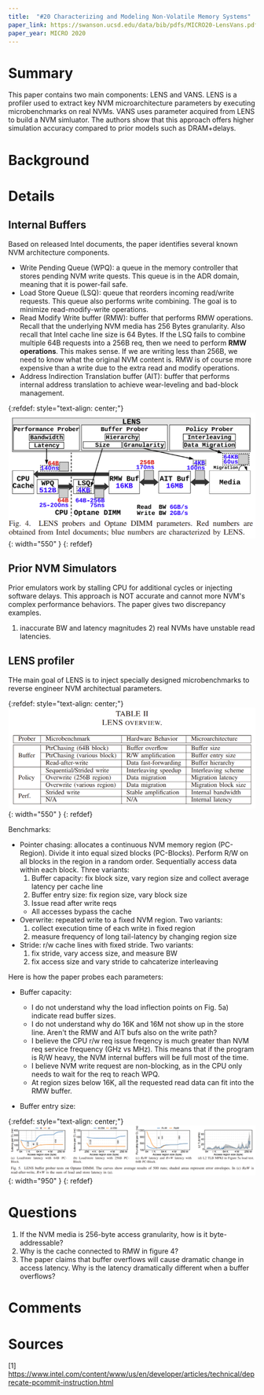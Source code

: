 ```yaml
---
title:  "#20 Characterizing and Modeling Non-Volatile Memory Systems"
paper_link: https://swanson.ucsd.edu/data/bib/pdfs/MICRO20-LensVans.pdf
paper_year: MICRO 2020
---
```


# Summary
This paper contains two main components: LENS and VANS. LENS is a profiler used to extract key NVM 
microarchitecture parameters by executing microbenchmarks on real NVMs. VANS uses parameter acquired
from LENS to build a NVM simluator. The authors show that this approach offers higher simulation accuracy
compared to prior models such as DRAM+delays.

# Background


# Details
## Internal Buffers
Based on released Intel documents, the paper identifies several known NVM architecture components.
- Write Pending Queue (WPQ): a queue in the memory controller that stores pending NVM write quests. This
queue is in the ADR domain, meaning that it is power-fail safe.
- Load Store Queue (LSQ): queue that reorders incoming read/write requests. This queue also performs write 
combining. The goal is to minimize read-modify-write operations.
- Read Modify Write buffer (RMW): buffer that performs RMW operations. Recall that the underlying NVM media
has 256 Bytes granularity. Also recall that Intel cache line size is 64 Bytes. If the LSQ fails to combine
multiple 64B requests into a 256B req, then we need to perform **RMW operations**. This makes sense. If we 
are writing less than 256B, we need to know what the original NVM content is. RMW is of course more 
expensive than a write due to the extra read and modify operations.
- Address Indirection Translation buffer (AIT): buffer that performs internal address translation to 
achieve wear-leveling and bad-block management. 

{:refdef: style="text-align: center;"}
![](/assets/images/posts/swanson_nvm_sim/nvm_internal.png){: width="550" }
{: refdef}

## Prior NVM Simulators
Prior emulators work by stalling CPU for additional cycles or injecting software delays. This approach is 
NOT accurate and cannot more NVM's complex performance behaviors. The paper gives two discrepancy examples.
1) inaccurate BW and latency magnitudes 2) real NVMs have unstable read latencies.

## LENS profiler
THe main goal of LENS is to inject specially designed microbenchmarks to reverse engineer NVM architectual
parameters. 

{:refdef: style="text-align: center;"}
![](/assets/images/posts/swanson_nvm_sim/lens.png){: width="550" }
{: refdef}

Benchmarks:
- Pointer chasing: allocates a continuous NVM memory region (PC-Region). Divide it into equal sized 
blocks (PC-Blocks). Perform R/W on all blocks in the region in a random order. Sequentially access data
within each block. Three variants:
    1) Buffer capacity: fix block size, vary region size and collect average latency per cache line
    2) Buffer entry size: fix region size, vary block size
    3) Issue read after write reqs
    - All accesses bypass the cache
- Overwrite: repeated write to a fixed NVM region. Two variants:
    1) collect execution time of each write in fixed region
    2) measure frequency of long tail-latency by changing region size
- Stride: r/w cache lines with fixed stride. Two variants:
    1) fix stride, vary access size, and measure BW
    2) fix access size and vary stride to cahcaterize interleaving


Here is how the paper probes each parameters:
- Buffer capacity: 
    - I do not understand why the load inflection points on Fig. 5a) indicate read buffer sizes.
    - I do not understand why do 16K and 16M not show up in the store line. Aren't the RMW
    and AIT bufs also on the write path?
    - I believe the CPU r/w req issue freqency is much greater than NVM req service frequency (GHz vs MHz).
    This means that if the program is R/W heavy, the NVM internal buffers will be full most of the time.
    - I believe NVM write request are non-blocking, as in the CPU only needs to wait for the req to 
    reach WPQ.
    - At region sizes below 16K, all the requested read data can fit into the RMW buffer. 


- Buffer entry size: 

{:refdef: style="text-align: center;"}
![](/assets/images/posts/swanson_nvm_sim/fig5.png){: width="950" }
{: refdef}

# Questions
1. If the NVM media is 256-byte access granularity, how is it byte-addressable?
2. Why is the cache connected to RMW in figure 4?
3. The paper claims that buffer overflows will cause dramatic change in access latency. Why is the latency
dramatically different when a buffer overflows?

# Comments



# Sources
[1] https://www.intel.com/content/www/us/en/developer/articles/technical/deprecate-pcommit-instruction.html
